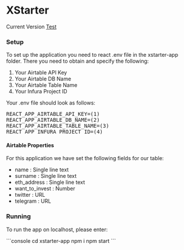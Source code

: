 # XStarter

<span>Current Version <a href="https://awesome-varahamihira-41b940.netlify.app/">Test</a></span>

<h3>Setup</h3>
<p>To set up the application you need to react .env file in the xstarter-app folder. There you need to obtain and specify the following:</p>
<ol>
    <li>Your Airtable API Key</li>
    <li>Your Airtable DB Name</li>
    <li>Your Airtable Table Name</li>
    <li>Your Infura Project ID</li>
</ol>
<p>Your .env file should look as follows:</p>
<pre>
REACT_APP_AIRTABLE_API_KEY=(1)
REACT_APP_AIRTABLE_DB_NAME=(2)
REACT_APP_AIRTABLE_TABLE_NAME=(3)
REACT_APP_INFURA_PROJECT_ID=(4)
</pre>

<h4>Airtable Properties</h4>
<p>For this application we have set the following fields for our table:</p>
<ul>
    <li>name : Single line text</li>
    <li>surname : Single line text</li>
    <li>eth_address : Single line text</li>
    <li>want_to_invest : Number </li>
    <li>twitter : URL</li>
    <li>telegram : URL</li>
</ul>


<h3>Running</h3>
<p>To run the app on localhost, please enter:</p>
```console
cd xstarter-app
npm i 
npm start
```



